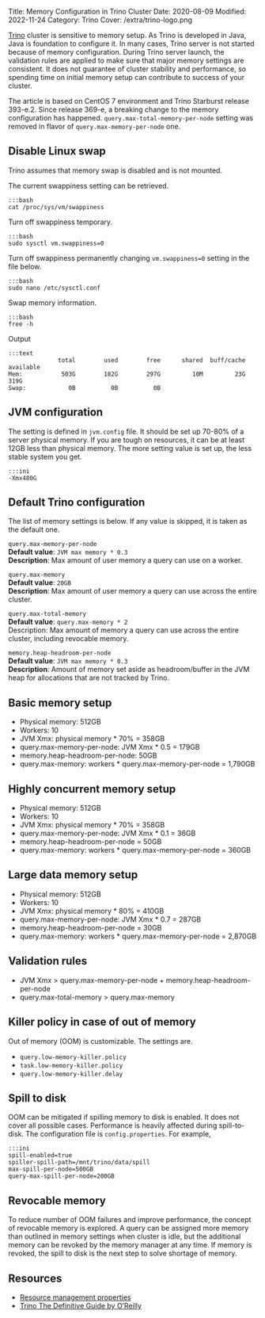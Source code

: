 Title: Memory Configuration in Trino Cluster
Date: 2020-08-09
Modified: 2022-11-24
Category: Trino
Cover: /extra/trino-logo.png

[Trino](https://trino.io/) cluster is sensitive to memory setup. As Trino is developed in Java, Java is foundation to configure it. In many cases, Trino server is not started because of memory configuration. During Trino server launch, the validation rules are applied to make sure that major memory settings are consistent. It does not guarantee of cluster stability and performance, so spending time on initial memory setup can contribute to success of your cluster.

The article is based on CentOS 7 environment and Trino Starburst release 393-e.2. Since release 369-e, a breaking change to the memory configuration has happened. `query.max-total-memory-per-node` setting was removed in flavor of `query.max-memory-per-node` one. 

## Disable Linux swap

Trino assumes that memory swap is disabled and is not mounted.

The current swappiness setting can be retrieved.

    :::bash
    cat /proc/sys/vm/swappiness

Turn off swappiness temporary.

    :::bash
    sudo sysctl vm.swappiness=0

Turn off swappiness permanently changing `vm.swappiness=0` setting in the file below.

    :::bash
    sudo nano /etc/sysctl.conf

Swap memory information.

    :::bash
    free -h

Output

    :::text
                  total        used        free      shared  buff/cache   available
    Mem:           503G        182G        297G         10M         23G        319G
    Swap:            0B          0B          0B

## JVM configuration

The setting is defined in `jvm.config` file. It should be set up 70-80% of a server physical memory. If you are tough on resources, it can be at least 12GB less than physical memory. The more setting value is set up, the less stable system you get.

    :::ini
    -Xmx480G

## Default Trino configuration

The list of memory settings is below. If any value is skipped, it is taken as the default one.

`query.max-memory-per-node`<br>
**Default value**: `JVM max memory * 0.3`<br>
**Description**: Max amount of user memory a query can use on a worker.

`query.max-memory`<br>
**Default value**: `20GB`<br>
**Description**: Max amount of user memory a query can use across the entire cluster.

`query.max-total-memory`<br>
**Default value**: `query.max-memory * 2`<br>
Description: Max amount of memory a query can use across the entire cluster, including revocable memory.

`memory.heap-headroom-per-node`<br>
**Default value**: `JVM max memory * 0.3`<br>
**Description**: Amount of memory set aside as headroom/buffer in the JVM heap for allocations that are not tracked by Trino.

## Basic memory setup
* Physical memory: 512GB
* Workers: 10
* JVM Xmx: physical memory * 70% = 358GB
* query.max-memory-per-node: JVM Xmx * 0.5 = 179GB
* memory.heap-headroom-per-node: 50GB
* query.max-memory: workers * query.max-memory-per-node = 1,790GB

## Highly concurrent memory setup
* Physical memory: 512GB
* Workers: 10
* JVM Xmx: physical memory * 70% = 358GB
* query.max-memory-per-node: JVM Xmx * 0.1 = 36GB
* memory.heap-headroom-per-node = 50GB
* query.max-memory: workers * query.max-memory-per-node = 360GB

## Large data memory setup
* Physical memory: 512GB
* Workers: 10
* JVM Xmx: physical memory * 80% = 410GB
* query.max-memory-per-node: JVM Xmx * 0.7 = 287GB
* memory.heap-headroom-per-node = 30GB
* query.max-memory: workers * query.max-memory-per-node = 2,870GB

## Validation rules
* JVM Xmx > query.max-memory-per-node + memory.heap-headroom-per-node
* query.max-total-memory > query.max-memory

## Killer policy in case of out of memory
Out of memory (OOM) is customizable. The settings are.

* `query.low-memory-killer.policy`
* `task.low-memory-killer.policy`
* `query.low-memory-killer.delay`

## Spill to disk
OOM can be mitigated if spilling memory to disk is enabled. It does not cover all possible cases. Performance is heavily affected during spill-to-disk. The configuration file is `config.properties`. For example,

    :::ini
    spill-enabled=true
    spiller-spill-path=/mnt/trino/data/spill
    max-spill-per-node=500GB
    query-max-spill-per-node=200GB

## Revocable memory

To reduce number of OOM failures and improve performance, the concept of revocable memory is explored. A query can be assigned more memory than outlined in memory settings when cluster is idle, but the additional memory can be revoked by the memory manager at any time. If memory is revoked, the spill to disk is the next step to solve shortage of memory.

## Resources

* [Resource management properties](https://docs.starburst.io/latest/admin/properties-resource-management.html)
* [Trino The Definitive Guide by O’Reilly](https://www.starburst.io/info/oreilly-trino-guide/)
